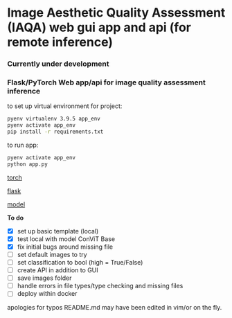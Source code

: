 # Image Aesthetic Quality Assessment (IAQA)  web gui app and api (for remote inference)
### Currently under development
### Flask/PyTorch  Web app/api for image quality assessment inference

to set up virtual environment for project: 

```bash
pyenv virtualenv 3.9.5 app_env
pyenv activate app_env
pip install -r requirements.txt
```

to run app:

```bash
pyenv activate app_env
python app.py

```

[torch](https://pytorch.org/tutorials/recipes/deployment_with_flask.html)

[flask](https://flask.palletsprojects.com/en/2.0.x/)

[model](https://drive.google.com/file/d/1-Mc5OwRtQfCEqqo7_fnCpzpJ7gFhohQp/view?usp=sharing)

**To do**

- [x] set up basic template (local)
- [x] test local with model ConViT Base
- [x] fix initial bugs around missing file 
- [ ] set default images to try
- [ ] set classification to bool (high = True/False)
- [ ] create API in addition to GUI
- [ ] save images folder
- [ ] handle errors in file types/type checking and missing files
- [ ] deploy within docker

apologies for typos README.md may have been edited in vim/or on the fly.
